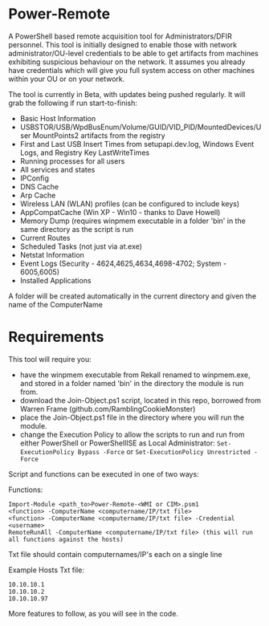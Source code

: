 # Power-Remote
A PowerShell based remote acquisition tool for Administrators/DFIR personnel.
This tool is initially designed to enable those with network administrator/OU-level credentials to be able to get artifacts from machines exhibiting suspicious behaviour on the network.
It assumes you already have credentials which will give you full system access on other machines within your OU or on your network.

The tool is currently in Beta, with updates being pushed regularly.
It will grab the following if run start-to-finish:

- Basic Host Information
- USBSTOR/USB/WpdBusEnum/Volume/GUID/VID_PID/MountedDevices/User MountPoints2 artifacts from the registry
- First and Last USB Insert Times from setupapi.dev.log, Windows Event Logs, and Registry Key LastWriteTimes
- Running processes for all users
- All services and states
- IPConfig
- DNS Cache
- Arp Cache
- Wireless LAN (WLAN) profiles (can be configured to include keys)
- AppCompatCache (Win XP - Win10 - thanks to Dave Howell)
- Memory Dump (requires winpmem executable in a folder 'bin' in the same directory as the script is run
- Current Routes
- Scheduled Tasks (not just via at.exe)
- Netstat Information
- Event Logs (Security - 4624,4625,4634,4698-4702; System - 6005,6005)
- Installed Applications

A folder will be created automatically in the current directory and given the name of the ComputerName 
# Requirements
This tool will require you:
- have the winpmem executable from Rekall renamed to winpmem.exe, and stored in a folder named 'bin' in the directory the module is run from.
- download the Join-Object.ps1 script, located in this repo, borrowed from Warren Frame (github.com/RamblingCookieMonster)
- place the Join-Object.ps1 file in the directory where you will run the module.
- change the Execution Policy to allow the scripts to run and run from either PowerShell or PowerShellISE as Local Administrator:
`Set-ExecutionPolicy Bypass -Force` or `Set-ExecutionPolicy Unrestricted -Force`

Script and functions can be executed in one of two ways:

Functions:
```
Import-Module <path_to>Power-Remote-<WMI or CIM>.psm1
<function> -ComputerName <computername/IP/txt file>
<function> -ComputerName <computername/IP/txt file> -Credential <username>
RemoteRunAll -ComputerName <computername/IP/txt file> (this will run all functions against the hosts)
```
Txt file should contain computernames/IP's each on a single line
  
Example Hosts Txt file:
```
10.10.10.1
10.10.10.2
10.10.10.97
```
 
More features to follow, as you will see in the code.

